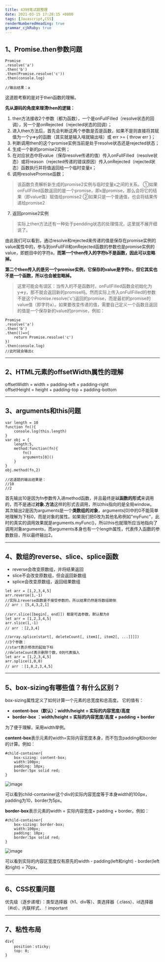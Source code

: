 ```yaml
---
title: 4399笔试题整理
date: 2021-03-15 17:28:15 +0800
tags: [Javascript,CSS]
renderNumberedHeading: true
grammar_cjkRuby: true
---
```


## 1、Promise.then参数问题

```
Promise
.resolve('a')
.then('b')
.then(Promise.resolve('c'))
.then(console.log)

//输出结果：a
```

这道题考察的是对于then函数的理解。  

**先从源码的角度来理清then的逻辑：**  
1. then方法接收2个参数（都为函数），一个是onFullFilled（resolve状态的回调），另一个是onRejected（rejected状态的回调）；
2. 进入then方法后，首先会判断这两个参数是否是函数，如果不是则直接将其赋值为一个y=>y的函数（其实就是输入啥就输出啥）或 err >= { throw err }；
3. 判断调用then的这个promise实例当前是处于resolve状态还是rejected状态；
4. 生成一个新的promise2实例；
5. 在对应状态中将value（保存resolve传递的值）传入onFullFilled（resolve状态）或将reason（rejected传递的错误原因）传入onRejected（rejected状态）函数执行并将值返回给一个临时变量x；
6. 调用resolvePromise函数；
> 该函数负责解析新生成的promise2实例与临时变量x之间的关系。
①如果onFullFilled函数返回的是一个promise，即x是promise，那么会将它的结果（即value值）赋值给promise2
②如果只是一个普通值，也会将结果传递给promise2
7. 返回promise2实例  
> 实际上then方法还有一种处于pendding状态的处理情况，这里就不展开细说了。  

由此我们可以看到，通过resolve和rejected来传递的值是保存在promise实例的value属性中的，参与到onFullFill和onRejected函数的参数也是promise实例的value，即题目中的字符a，**而第一个then传入的字符b不是函数，因此可以忽略掉。**  

**第二个then传入的是另一个promise实例，它保存的value是字符c，但它其实也不是一个函数，所以也会被忽略掉。**  
> 这里可能会有误区：当传入的不是函数时，onFullFilled函数会初始化为y=>y，那不就会返回新的promise吗。然而实际上传入onFullFilled的参数不是这个Promise.resolve('c')返回的promise，而是最初的promise的value值（即字符a）。如果要改变传递的值，需要自己定义一个函数且返回的值是一个保存新的value的promise，例如：
```
Promise
.resolve('a')
.then('b')
.then(()=>{
    return Promise.resolve('c')
})
.then(console.log)
//此时就会输出c
```

---

## 2、HTML元素的offsetWidth属性的理解
offsetWidth = width + padding-left + padding-right  
offsetHeight = height + padding-top + padding-bottom  

---

## 3、arguments和this问题
```
var length = 10
function fn(){
    console.log(this.length)
}
var obj = {
    length:5,
    method:function(fn){
        fn()
        arguments[0]()
    }
}
obj.method(fn,2)

//这道题的输出结果是：
//10
//2
```

首先输出10是因为fn参数传入进method函数，并且最终是**以函数的形式**来调用的，而不是通过**对象.方法**这样的形式去调用，所以this指向的是全局window。  
其次输出2是因为arguments是一个**类数组的对象**，arguments[0]中的0不能简单地理解为下标0，而是对象的属性。如果我们把0改为其他名称例如"myFunc"，此时的真实的调用效果就是arguments.myFunc()，所以this也就理所应当地指向了调用对象arguments，而arguments本身也有一个length属性，代表传入函数的参数数目，所以最终输出2。

---

## 4、数组的reverse、slice、splice函数
- reverse会改变原数组，并将结果返回
- slice不会改变原数组，但会返回新数组
- splice会改变原数组，返回结果数组
```
let arr = [1,2,3,4,5]
arr.reverse(1,-1) 
//实际上reverse函数是不接受参数的，所以结果仍然是将数组颠倒
// arr : [5,4,3,2,1]
```

```
//arr.slice([begin[, end]]) 都是可选参数，默认都为0
let arr = [1,2,3,4,5]
arr.slice(1,-1) 
// arr ：[2,3,4]
```

```
//array.splice(start[, deleteCount[, item1[, item2[, ...]]]])
//3个参数：
//start表示修改的起始下标
//deleteCount表示删除个数，0则代表插入
let arr = [1,2,3,4,5]
arr.splice(1,0,8)
// arr ：[1,8,2,3,4,5]
```

---

## 5、box-sizing有哪些值？有什么区别？
box-sizing属性定义了如何计算一个元素的总宽度和总高度。
它的值有：
- **content-box（默认）：width/height = 实际的内容宽度/高度**
- **border-box ：width/height = 实际的内容宽度/高度 + padding + border**

为了便于理解，采用width举例。  

**content-box**表示元素的width=实际内容宽度本身，而不包含padding和border的计算。例如：  
```
#child-container{
    box-sizing: content-box;
    width:100px;
    padding: 10px;
    border:5px solid red;
}
```
![image](https://note.youdao.com/favicon.ico)

可以看到child-contaniner这个div的实际内容宽度等于本身width的100px，padding为10，border为5px。  

**border-box**表示元素的width = 实际内容宽度+ padding + border。例如：  
```
#child-container{
    box-sizing: border-box;
    width:100px;
    padding: 10px;
    border:5px solid red;
}
```
![image](https://note.youdao.com/favicon.ico)

可以看到实际的内容区宽度仅有原先的width - padding(left和right) - border(left和right) = 70px。

---

## 6、CSS权重问题
优先级（逐步递增）：类型选择器（h1、div等）、类选择器（.class）、id选择器（#id）、内联样式、！important

---

## 7、粘性布局
```
div{
    position：sticky;
    top: 0;
}
```




